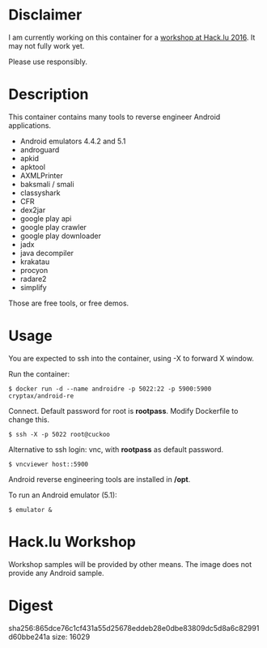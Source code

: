 # Disclaimer

I am currently working on this container for a [workshop at Hack.lu 2016](http://2016.hack.lu). It may not fully work yet.

Please use responsibly.

# Description

This container contains many tools to reverse engineer Android applications.
- Android emulators 4.4.2 and 5.1
- androguard
- apkid
- apktool
- AXMLPrinter
- baksmali / smali
- classyshark
- CFR
- dex2jar
- google play api
- google play crawler
- google play downloader
- jadx
- java decompiler
- krakatau
- procyon
- radare2
- simplify

Those are free tools, or free demos.

# Usage

You are expected to ssh into the container, using -X to forward X window.

Run the container:
```
$ docker run -d --name androidre -p 5022:22 -p 5900:5900 cryptax/android-re
```

Connect. Default password for root is **rootpass**. Modify Dockerfile to change this.
```
$ ssh -X -p 5022 root@cuckoo
```

Alternative to ssh login: vnc, with **rootpass** as default password.
```
$ vncviewer host::5900
```

Android reverse engineering tools are installed in **/opt**.

To run an Android emulator (5.1):
```
$ emulator &
```

# Hack.lu Workshop

Workshop samples will be provided by other means. The image does not provide any Android sample.

# Digest

sha256:865dce76c1cf431a55d25678eddeb28e0dbe83809dc5d8a6c82991d60bbe241a size: 16029

